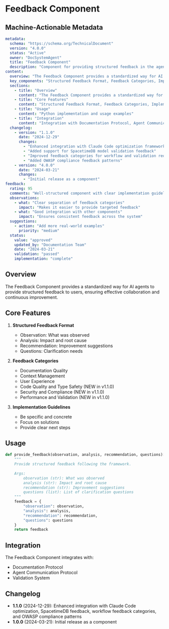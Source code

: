 # Feedback Component

## Machine-Actionable Metadata
```yaml
metadata:
  schema: "https://schema.org/TechnicalDocument"
  version: "4.0.0"
  status: "Active"
  owner: "DocSystemAgent"
  title: "Feedback Component"
  description: "Component for providing structured feedback in the agent-doc-system"
content:
  overview: "The Feedback Component provides a standardized way for AI agents to provide structured feedback to users, ensuring effective collaboration and continuous improvement."
  key_components: "Structured Feedback Format, Feedback Categories, Implementation Guidelines"
  sections:
    - title: "Overview"
      content: "The Feedback Component provides a standardized way for AI agents to provide structured feedback to users, ensuring effective collaboration and continuous improvement."
    - title: "Core Features"
      content: "Structured Feedback Format, Feedback Categories, Implementation Guidelines"
    - title: "Usage"
      content: "Python implementation and usage examples"
    - title: "Integration"
      content: "Integration with Documentation Protocol, Agent Communication Protocol, and Validation System"
  changelog:
    - version: "1.1.0"
      date: "2024-12-29"
      changes:
        - "Enhanced integration with Claude Code optimization framework"
        - "Added support for SpacetimeDB model validation feedback"
        - "Improved feedback categories for workflow and validation requests"
        - "Added OWASP compliance feedback patterns"
    - version: "4.0.0"
      date: "2024-03-21"
      changes:
        - "Initial release as a component"
feedback:
  rating: 95
  comments: "Well-structured component with clear implementation guidelines"
  observations:
    - what: "Clear separation of feedback categories"
      impact: "Makes it easier to provide targeted feedback"
    - what: "Good integration with other components"
      impact: "Ensures consistent feedback across the system"
  suggestions:
    - action: "Add more real-world examples"
      priority: "medium"
  status:
    value: "approved"
    updated_by: "Documentation Team"
    date: "2024-03-21"
    validation: "passed"
    implementation: "complete"
```

## Overview

The Feedback Component provides a standardized way for AI agents to provide structured feedback to users, ensuring effective collaboration and continuous improvement.

## Core Features

1. **Structured Feedback Format**
   - Observation: What was observed
   - Analysis: Impact and root cause
   - Recommendation: Improvement suggestions
   - Questions: Clarification needs

2. **Feedback Categories**
   - Documentation Quality
   - Context Management
   - User Experience
   - Code Quality and Type Safety (NEW in v1.1.0)
   - Security and Compliance (NEW in v1.1.0)
   - Performance and Validation (NEW in v1.1.0)

3. **Implementation Guidelines**
   - Be specific and concrete
   - Focus on solutions
   - Provide clear next steps

## Usage

```python
def provide_feedback(observation, analysis, recommendation, questions):
    """
    Provide structured feedback following the framework.
    
    Args:
        observation (str): What was observed
        analysis (str): Impact and root cause
        recommendation (str): Improvement suggestions
        questions (list): List of clarification questions
    """
    feedback = {
        "observation": observation,
        "analysis": analysis,
        "recommendation": recommendation,
        "questions": questions
    }
    return feedback
```

## Integration

The Feedback Component integrates with:
- Documentation Protocol
- Agent Communication Protocol
- Validation System

## Changelog

- **1.1.0** (2024-12-29): Enhanced integration with Claude Code optimization, SpacetimeDB feedback, workflow feedback categories, and OWASP compliance patterns
- **1.0.0** (2024-03-21): Initial release as a component 